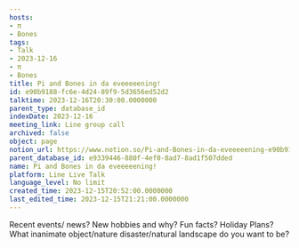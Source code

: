```yaml
---
hosts:
- π
- Bones
tags:
- Talk
- 2023-12-16
- π
- Bones
title: Pi and Bones in da eveeeeening!
id: e90b9188-fc6e-4d24-89f9-5d3656ed52d2
talktime: 2023-12-16T20:30:00.0000000
parent_type: database_id
indexDate: 2023-12-16
meeting_link: Line group call
archived: false
object: page
notion_url: https://www.notion.so/Pi-and-Bones-in-da-eveeeeening-e90b9188fc6e4d2489f95d3656ed52d2
parent_database_id: e9339446-880f-4ef0-8ad7-8ad1f507dded
name: Pi and Bones in da eveeeeening!
platform: Line Live Talk
language_level: No limit
created_time: 2023-12-15T20:52:00.0000000
last_edited_time: 2023-12-15T21:21:00.0000000
---
```



Recent events/ news?
New hobbies and why?
Fun facts? 
Holiday Plans?
What inanimate object/nature disaster/natural landscape do you want to be?























